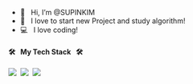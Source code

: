 - 👋 &nbsp; Hi, I’m @SUPINKIM
- 👀 &nbsp; I love to start new Project and study algorithm!
- 💻 &nbsp; I love coding!
 

#### 🛠 &nbsp; My Tech Stack &nbsp; 🛠

<img src="https://img.shields.io/badge/Javascript-ff867c?style=flat-square&logo=JavaScript&logoColor=white"/>&nbsp;&nbsp;<img src="https://img.shields.io/badge/CSS-90caf9?style=flat-square&logo=CSS3&logoColor=white"/>&nbsp;&nbsp;<img src="https://img.shields.io/badge/Vue.js-81c784?style=flat-square&logo=Vue.js&logoColor=white"/>



<!---
SUPINKIM/SUPINKIM is a ✨ special ✨ repository because its `README.md` (this file) appears on your GitHub profile.
You can click the Preview link to take a look at your changes.
--->
